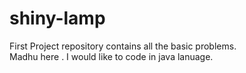 # shiny-lamp
First Project repository contains all the basic problems.  
Madhu here . I would like to code in java lanuage.

